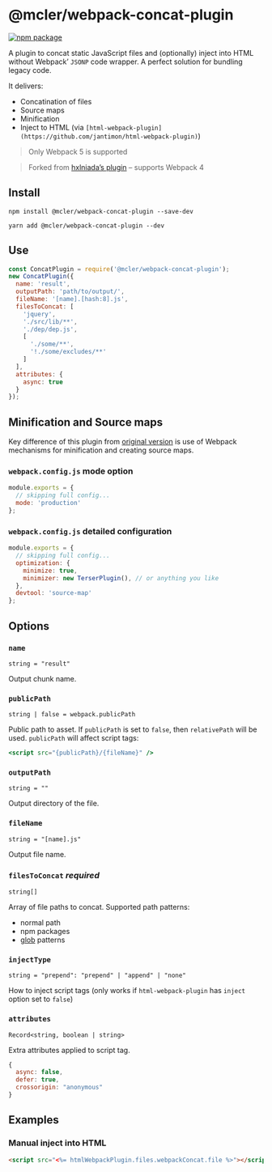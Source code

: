 # @mcler/webpack-concat-plugin

[![npm package](https://img.shields.io/npm/v/@mcler/webpack-concat-plugin.svg)](https://www.npmjs.org/package/@mcler/webpack-concat-plugin)

A plugin to concat static JavaScript files and (optionally) inject into HTML without Webpack’ `JSONP` code wrapper. A perfect solution for bundling legacy code.

It delivers:

- Concatination of files
- Source maps
- Minification
- Inject to HTML (via `[html-webpack-plugin](https://github.com/jantimon/html-webpack-plugin)`)

> Only Webpack 5 is supported

> Forked from [hxlniada’s plugin](https://github.com/hxlniada/webpack-concat-plugin) – supports Webpack 4

## Install

```
npm install @mcler/webpack-concat-plugin --save-dev
```

```
yarn add @mcler/webpack-concat-plugin --dev
```

## Use

```jsx
const ConcatPlugin = require('@mcler/webpack-concat-plugin');
new ConcatPlugin({
  name: 'result',
  outputPath: 'path/to/output/',
  fileName: '[name].[hash:8].js',
  filesToConcat: [
    'jquery',
    './src/lib/**',
    './dep/dep.js',
    [
      './some/**',
      '!./some/excludes/**'
    ]
  ],
  attributes: {
    async: true
  }
});
```

## Minification and Source maps

Key difference of this plugin from [original version](https://github.com/hxlniada/webpack-concat-plugin) is use of Webpack mechanisms for minification and creating source maps.

### `webpack.config.js` mode option

```jsx
module.exports = {
  // skipping full config...
  mode: 'production'
};
```

### `webpack.config.js` detailed configuration

```jsx
module.exports = {
  // skipping full config...
  optimization: {
    minimize: true,
    minimizer: new TerserPlugin(), // or anything you like
  },
  devtool: 'source-map'
};
```

## Options

### `name`

`string = "result"`

Output chunk name.

### `publicPath`

`string | false = webpack.publicPath`

Public path to asset. If `publicPath` is set to `false`, then `relativePath` will be used. `publicPath` will affect script tags:

```jsx
<script src="{publicPath}/{fileName}" />
```

### `outputPath`

`string = ""`

Output directory of the file.

### `fileName`

`string = "[name].js"`

Output file name.

### `filesToConcat` *required*

`string[]`

Array of file paths to concat. Supported path patterns:

- normal path
- npm packages
- [glob](https://github.com/sindresorhus/globby) patterns

### `injectType`

`string = "prepend": "prepend" | "append" | "none"`

How to inject script tags (only works if `html-webpack-plugin` has `inject` option set to `false`)

### `attributes`

`Record<string, boolean | string>`

Extra attributes applied to script tag.

```jsx
{
  async: false,
  defer: true,
  crossorigin: "anonymous"
}
```

## Examples

### Manual inject into HTML

```html
<script src="<%= htmlWebpackPlugin.files.webpackConcat.file %>"></script>
```
